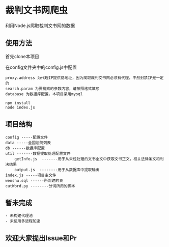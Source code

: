 # 裁判文书网爬虫

利用Node.js爬取裁判文书网的数据

## 使用方法
首先clone本项目

在config文件夹中的config.js中配置

```
proxy.address 为代理IP提供商地址，因为爬取裁判文书网必须有代理，不然封禁IP是一定的
search.param 为要搜索的参数内容，请按照格式填写
database 为数据库配置，本项目采用mysql
```


```
npm install 
node index.js
```
## 项目结构

    config -----配置文件
    data -----全国法院列表
    db ------数据库配置
    util -------数据提取处理配置文件
        getInfo.js  -------用于从未经处理的文书全文中获取文书正文，相关法律条文和判决结果
        output.js  --------用于从数据库中提取输出
    index.js -----项目主文件
    wenshu.sql ------所需建的表
    cutWord.py --------分词所用的脚本

## 暂未完成
    - 未构建代理池
    - 未使用多进程加速

## 欢迎大家提出Issue和Pr
